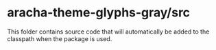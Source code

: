 # aracha-theme-glyphs-gray/src

This folder contains source code that will automatically be added to the classpath when
the package is used.
